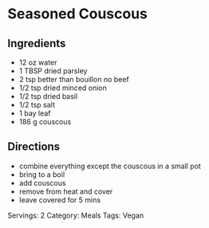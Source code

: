 # Seasoned Couscous
## Ingredients
- 12 oz water
- 1 TBSP dried parsley
- 2 tsp better than bouillon no beef
- 1/2 tsp dried minced onion
- 1/2 tsp dried basil
- 1/2 tsp salt
- 1 bay leaf
- 186 g couscous
## Directions
- combine everything except the couscous in a small pot
- bring to a boil
- add couscous
- remove from heat and cover
- leave covered for 5 mins

Servings: 2
Category: Meals
Tags: Vegan

